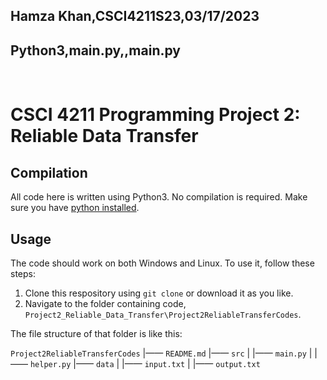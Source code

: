## Hamza Khan,CSCI4211S23,03/17/2023
## Python3,main.py,,main.py

</br>

# CSCI 4211 Programming Project 2: Reliable Data Transfer
## Compilation
All code here is written using Python3. No compilation is required. Make sure you have [python installed](https://www.python.org/downloads/).


## Usage
The code should work on both Windows and Linux. To use it, follow these steps:
1. Clone this respository using `git clone` or download it as you like.
2. Navigate to the folder containing code, `Project2_Reliable_Data_Transfer\Project2ReliableTransferCodes`.

The file structure of that folder is like this:

`Project2ReliableTransferCodes`
|—— `README.md`
|—— `src`
|     |—— `main.py`
|     |—— `helper.py`
|—— `data`
|     |—— `input.txt`
|     |—— `output.txt`
